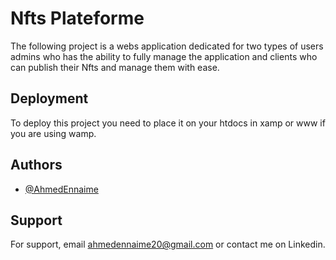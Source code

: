 
# Nfts Plateforme

The following project is a webs application dedicated for two types of users admins who has the ability to fully manage the application and clients who can publish their Nfts and manage them with ease.


## Deployment

To deploy this project you need to place it on your htdocs in xamp or www if you are using wamp.




## Authors

- [@AhmedEnnaime](https://github.com/AhmedEnnaime)


## Support

For support, email ahmedennaime20@gmail.com or contact me on Linkedin.


